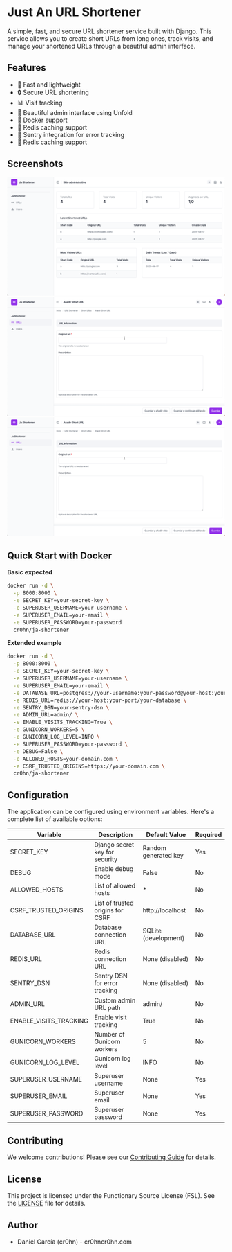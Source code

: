 # Just An URL Shortener

A simple, fast, and secure URL shortener service built with Django. This service allows you to create short URLs from long ones, track visits, and manage your shortened URLs through a beautiful admin interface.

## Features

- 🚀 Fast and lightweight
- 🔒 Secure URL shortening
- 📊 Visit tracking
- 🎨 Beautiful admin interface using Unfold
- 🐳 Docker support
- 🔄 Redis caching support
- 📝 Sentry integration for error tracking
- 🔄 Redis caching support

## Screenshots

![Screenshot 1](./screenshots/sc-1.png)
![Screenshot 1](./screenshots/sc-2.png)
![Screenshot 1](./screenshots/sc-2.png)


## Quick Start with Docker

**Basic expected**

```bash
docker run -d \
  -p 8000:8000 \
  -e SECRET_KEY=your-secret-key \
  -e SUPERUSER_USERNAME=your-username \
  -e SUPERUSER_EMAIL=your-email \
  -e SUPERUSER_PASSWORD=your-password
  cr0hn/ja-shortener
```

**Extended example**

```bash
docker run -d \
  -p 8000:8000 \
  -e SECRET_KEY=your-secret-key \
  -e SUPERUSER_USERNAME=your-username \
  -e SUPERUSER_EMAIL=your-email \
  -e DATABASE_URL=postgres://your-username:your-password@your-host:your-port/your-database \
  -e REDIS_URL=redis://your-host:your-port/your-database \
  -e SENTRY_DSN=your-sentry-dsn \
  -e ADMIN_URL=admin/ \
  -e ENABLE_VISITS_TRACKING=True \
  -e GUNICORN_WORKERS=5 \
  -e GUNICORN_LOG_LEVEL=INFO \
  -e SUPERUSER_PASSWORD=your-password \
  -e DEBUG=False \
  -e ALLOWED_HOSTS=your-domain.com \
  -e CSRF_TRUSTED_ORIGINS=https://your-domain.com \
  cr0hn/ja-shortener
```

## Configuration


The application can be configured using environment variables. Here's a complete list of available options:

| Variable | Description | Default Value | Required |
|----------|-------------|---------------|----------|
| SECRET_KEY | Django secret key for security | Random generated key | Yes |
| DEBUG | Enable debug mode | False | No |
| ALLOWED_HOSTS | List of allowed hosts | * | No |
| CSRF_TRUSTED_ORIGINS | List of trusted origins for CSRF | http://localhost | No |
| DATABASE_URL | Database connection URL | SQLite (development) | No |
| REDIS_URL | Redis connection URL | None (disabled) | No |
| SENTRY_DSN | Sentry DSN for error tracking | None (disabled) | No |
| ADMIN_URL | Custom admin URL path | admin/ | No |
| ENABLE_VISITS_TRACKING | Enable visit tracking | True | No |
| GUNICORN_WORKERS | Number of Gunicorn workers | 5 | No |
| GUNICORN_LOG_LEVEL | Gunicorn log level | INFO | No |
| SUPERUSER_USERNAME | Superuser username | None | Yes |
| SUPERUSER_EMAIL | Superuser email | None | Yes |
| SUPERUSER_PASSWORD | Superuser password | None | Yes |

## Contributing

We welcome contributions! Please see our [Contributing Guide](CONTRIBUTING.md) for details.

## License

This project is licensed under the Functionary Source License (FSL). See the [LICENSE](LICENSE) file for details.

## Author

- Daniel García (cr0hn) - cr0hn<at>cr0hn.com











